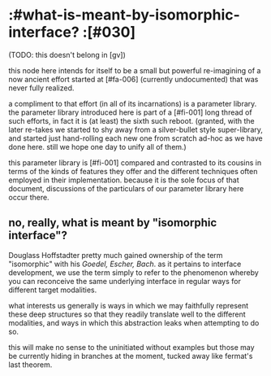 # :#what-is-meant-by-isomorphic-interface? :[#030]

(TODO: this doesn't belong in [gv])

this node here intends for itself to be a small but powerful re-imagining
of a now ancient effort started at [#fa-006] (currently undocumented) that
was never fully realized.

a compliment to that effort (in all of its incarnations) is a parameter
library. the parameter library introduced here is part of a [#fi-001] long thread
of such efforts, in fact it is (at least) the sixth such reboot. (granted,
with the later re-takes we started to shy away from a silver-bullet style
super-library, and started just hand-rolling each new one from scratch ad-hoc
as we have done here. still we hope one day to unify all of them.)

this parameter library is [#fi-001] compared and contrasted to its cousins
in terms of the kinds of features they offer and the different techniques
often employed in their implementation. because it is the sole focus of that
document, discussions of the particulars of our parameter library here occur
there.


## no, really, what is meant by "isomorphic interface"?

Douglass Hoffstadter pretty much gained ownership of the term "isomorphic"
with his _Goedel, Escher, Bach_. as it pertains to interface development,
we use the term simply to refer to the phenomenon whereby you can reconceive
the same underlying interface in regular ways for different target modalities.

what interests us generally is ways in which we may faithfully represent
these deep structures so that they readily translate well to the different
modalities, and ways in which this abstraction leaks when attempting to do
so.

this will make no sense to the uninitiated without examples but those may
be currently hiding in branches at the moment, tucked away like fermat's
last theorem.
